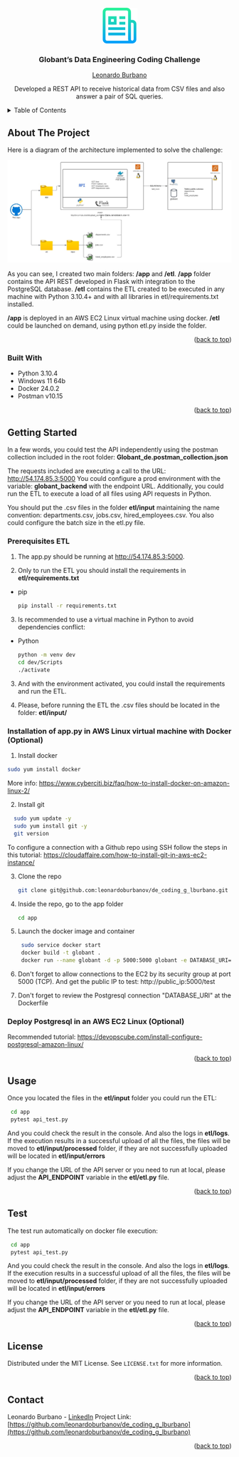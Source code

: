 <!-- PROJECT LOGO -->
<br />
<div align="center">
  <a href="https://github.com/leonardoburbanov/de_coding_g_lburbano">
    <img src="images/logo.png" alt="Logo" width="80" height="80">
  </a>

<h3 align="center">Globant’s Data Engineering Coding
Challenge
</h3>

<a href="https://www.linkedin.com/in/leoburbano/">
    <p align="center">Leonardo Burbano</p>
  </a>

  <p align="center">
    Developed a REST API to receive historical data from CSV files and also answer a pair of SQL queries.
    <br />
</div>



<!-- TABLE OF CONTENTS -->
<details>
  <summary>Table of Contents</summary>
  <ol>
    <li>
      <a href="#about-the-project">About The Project</a>
      <ul>
        <li><a href="#built-with">Built With</a></li>
      </ul>
    </li>
    <li>
      <a href="#getting-started">Getting Started</a>
      <ul>
        <li><a href="#prerequisites-etl">Prerequisites ETL</a></li>
      </ul>
    </li>
    <li><a href="#usage">Usage</a></li>
    <li><a href="#roadmap">Roadmap</a></li>
    <li><a href="#contributing">Contributing</a></li>
    <li><a href="#license">License</a></li>
    <li><a href="#contact">Contact</a></li>
    <li><a href="#acknowledgments">Acknowledgments</a></li>
  </ol>
</details>



<!-- ABOUT THE PROJECT -->
## About The Project

Here is a diagram of the architecture implemented to solve the challenge:

![image](images/architecture.jpg)


As you can see, I created two main folders: **/app** and **/etl**. **/app** folder contains the API REST developed in Flask with integration to the PostgreSQL database. **/etl** contains the ETL created to be executed in any machine with Python 3.10.4+ and with all libraries in etl/requirements.txt installed.

**/app** is deployed in an AWS EC2 Linux virtual machine using docker.
**/etl** could be launched on demand, using python etl.py inside the folder.


<p align="right">(<a href="#readme-top">back to top</a>)</p>



### Built With

* Python 3.10.4
* Windows 11 64b
* Docker 24.0.2
* Postman v10.15

<p align="right">(<a href="#readme-top">back to top</a>)</p>



<!-- GETTING STARTED -->
## Getting Started

In a few words, you could test the API independently using the postman collection included in the root folder: **Globant_de.postman_collection.json**

The requests included are executing a call to the URL: http://54.174.85.3:5000
You could configure a prod environment with the variable: **globant_backend** with the endpoint URL. Additionally, you could run the ETL to execute a load of all files using API requests in Python.

You should put the .csv files in the folder **etl/input** maintaining the name convention: departments.csv, jobs.csv, hired_employees.csv. You also could configure the batch size in the etl.py file.

### Prerequisites ETL

1. The app.py should be running at http://54.174.85.3:5000.

2. Only to run the ETL you should install the requirements in **etl/requirements.txt**
* pip
  ```sh
  pip install -r requirements.txt
  ```
3. Is recommended to use a virtual machine in Python to avoid dependencies conflict:
* Python
  ```sh
  python -m venv dev
  cd dev/Scripts
  ./activate
  ```
3. And with the environment activated, you could install the requirements and run the ETL.

4. Please, before running the ETL the .csv files should be located in the folder: **etl/input/**




### Installation of app.py in AWS Linux virtual machine with Docker (Optional)

1. Install docker
  ```sh
  sudo yum install docker
  ```

More info: https://www.cyberciti.biz/faq/how-to-install-docker-on-amazon-linux-2/

2. Install git
  ```sh
    sudo yum update -y
    sudo yum install git -y
    git version
  ```

To configure a connection with a Github repo using SSH follow the steps in this tutorial: https://cloudaffaire.com/how-to-install-git-in-aws-ec2-instance/

3. Clone the repo
   ```sh
   git clone git@github.com:leonardoburbanov/de_coding_g_lburbano.git
   ```
4. Inside the repo, go to the app folder
   ```sh
   cd app
   ```
5. Launch the docker image and container 
   ```sh
    sudo service docker start
    docker build -t globant .
    docker run --name globant -d -p 5000:5000 globant -e DATABASE_URI=postgresql://<USER>:<PASSWORD>:5432/globant
   ```
6. Don't forget to allow connections to the EC2 by its security group at port 5000 (TCP). And get the public IP to test: http://public_ip:5000/test

7. Don't forget to review the Postgresql connection "DATABASE_URI" at the Dockerfile


### Deploy Postgresql in an AWS EC2 Linux (Optional)
Recommended tutorial: https://devopscube.com/install-configure-postgresql-amazon-linux/

<p align="right">(<a href="#readme-top">back to top</a>)</p>



<!-- USAGE EXAMPLES -->
## Usage

Once you located the files in the **etl/input** folder you could run the ETL:
   ```sh
    cd app
    pytest api_test.py
   ```

And you could check the result in the console. And also the logs in **etl/logs**.
If the execution results in a successful upload of all the files, the files will be moved to **etl/input/processed** folder, if they are not successfully uploaded will be located in **etl/input/errors**

If you change the URL of the API server or you need to run at local, please adjust the **API_ENDPOINT** variable in the **etl/etl.py** file.

<p align="right">(<a href="#readme-top">back to top</a>)</p>

<!-- TEST EXAMPLES -->
## Test

The test run automatically on docker file execution:
   ```sh
    cd app
    pytest api_test.py
   ```

And you could check the result in the console. And also the logs in **etl/logs**.
If the execution results in a successful upload of all the files, the files will be moved to **etl/input/processed** folder, if they are not successfully uploaded will be located in **etl/input/errors**

If you change the URL of the API server or you need to run at local, please adjust the **API_ENDPOINT** variable in the **etl/etl.py** file.

<p align="right">(<a href="#readme-top">back to top</a>)</p>


<!-- LICENSE -->
## License

Distributed under the MIT License. See `LICENSE.txt` for more information.

<p align="right">(<a href="#readme-top">back to top</a>)</p>

<!-- CONTACT -->
## Contact
Leonardo Burbano - [LinkedIn](https://www.linkedin.com/in/leoburbano/)
Project Link: [https://github.com/leonardoburbanov/de_coding_g_lburbano](https://github.com/leonardoburbanov/de_coding_g_lburbano)

<p align="right">(<a href="#readme-top">back to top</a>)</p>